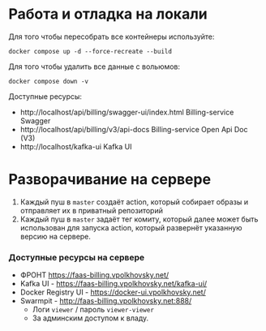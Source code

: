 # Работа и отладка на локали

Для того чтобы пересобрать все контейнеры используйте:

`docker compose up -d --force-recreate --build`

Для того чтобы удалить все данные с вольюмов:

`docker compose down -v`

Доступные ресурсы:
- http://localhost/api/billing/swagger-ui/index.html Billing-service Swagger
- http://localhost/api/billing/v3/api-docs Billing-service Open Api Doc (V3)
- http://localhost/kafka-ui Kafka UI

# Разворачивание на сервере

1. Каждый пуш в `master` создаёт action, который собирает образы и отправляет их в приватный репозиторий
2. Каждый пуш в `master` задаёт тег комиту, который далее может быть использован для запуска action, который развернёт указанную версию на сервере.

### Доступные ресурсы на сервере

* ФРОНТ https://faas-billing.vpolkhovsky.net/
* Kafka UI - https://faas-billing.vpolkhovsky.net/kafka-ui/
* Docker Registry UI - https://docker-ui.vpolkhovsky.net/
* Swarmpit - http://faas-billing.vpolkhovsky.net:888/ 
  * Логи `viewer` / пароль `viewer-viewer`
  * За админским доступом к владу.